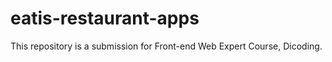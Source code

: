 # eatis-restaurant-apps
 This repository is a submission for Front-end Web Expert Course, Dicoding.
